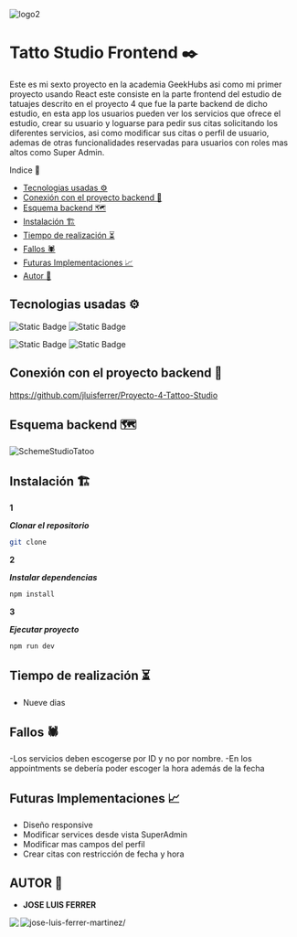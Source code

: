 
![logo2](https://github.com/jluisferrer/Proyecto-6-API-Buscador-Frontend-I/assets/157707370/5b47b589-8e70-4f53-8133-9bc89e173cab)


# Tatto Studio Frontend ✒️

Este es mi sexto proyecto en la academia GeekHubs asi como mi primer proyecto usando React este consiste en la parte frontend del estudio de tatuajes descrito en el proyecto 4 que fue la parte backend de dicho estudio, en esta app los usuarios pueden ver los servicios que ofrece el estudio, crear su usuario y loguarse para pedir sus citas solicitando los diferentes servicios, asi como modificar sus citas o perfil de usuario, ademas de otras funcionalidades reservadas para usuarios con roles mas altos como Super Admin.

<summary> Indice 🧾</summary>

- [Tecnologias usadas ⚙](#tecnologias-usadas-)
- [Conexión con el proyecto backend 🧩](#conexión-con-el-proyecto-backend-)
- [Esquema backend 🗺️](#esquema-backend-)
- [Instalación 🏗️](#instalacion-)
- [Tiempo de realización ⏳](#tiempo-de-realizacion-)
- [Fallos 🕷️](#fallos-)
- [Futuras Implementaciones 📈](#futuras-implementaciones-)
- [Autor 🎨](#autor-)



## Tecnologias usadas ⚙

![Static Badge](https://img.shields.io/badge/React-%2361DAFB?style=for-the-badge&logo=react&logoColor=%2361DAFB&labelColor=black) ![Static Badge](https://img.shields.io/badge/Javascript-F0DB4F?style=for-the-badge&logo=javascript&logoColor=F0DB4F&labelColor=black)

![Static Badge](https://img.shields.io/badge/HTML5-%23E34F26?style=for-the-badge&logo=html5&logoColor=%23E34F26&labelColor=black) ![Static Badge](https://img.shields.io/badge/CSS3-%231572B6?style=for-the-badge&logo=css3&logoColor=%231572B6&labelColor=black)

## Conexión con el proyecto backend 🧩

https://github.com/jluisferrer/Proyecto-4-Tattoo-Studio

## Esquema backend 🗺️

![SchemeStudioTatoo](https://github.com/jluisferrer/Proyecto-4/assets/157707370/e2c1e793-a0b1-4ec8-bc78-fe80c9badaad)


## Instalación 🏗️


**1**

***Clonar el repositorio***
```sh
git clone
```

**2**

***Instalar dependencias***
```sh
npm install
```

**3**

***Ejecutar proyecto***
```sh
npm run dev
```

## Tiempo de realización ⏳

- Nueve dias


## Fallos 🕷️

-Los servicios deben escogerse por ID y no por nombre.
-En los appointments se debería poder escoger la hora además de la fecha


## Futuras Implementaciones 📈
- Diseño responsive
- Modificar services desde vista SuperAdmin
- Modificar mas campos del perfil
- Crear citas con restricción de fecha y hora

## AUTOR 🎨

- **JOSE LUIS FERRER**


<a href="https://linkedin.com/in/jose-luis-ferrer-martinez/" target="blank"><img align="left" src="https://img.shields.io/badge/LinkedIn-0077B5?style=for-the-badge&logo=linkedin&logoColor=white"/></a>

<a href="https://github.com/jluisferrer/" target="blank"><img align="left" src="https://img.shields.io/badge/GitHub-100000?style=for-the-badge&logo=github&logoColor=white" alt="jose-luis-ferrer-martinez/"/></a>
